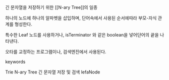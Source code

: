 
긴 문자열을 저장하기 위한
[[N-ary Tree]]의 일종

하나의 노드에 하나의 알파벳을 삽입하며,
단어속에서 사용된 순서에따라 부모-자식 관계를 형성한다.


특수한 Leaf 노드를 사용하거나,
isTerminator 와 같은 boolean을 넣어단어의 끝을 나타낸다.

오타를 교정하는 프로그램이나, 검색엔진에서 사용된다.

keywords

Trie
N-ary Tree
긴 문자열 저장 및 검색
lefaNode
